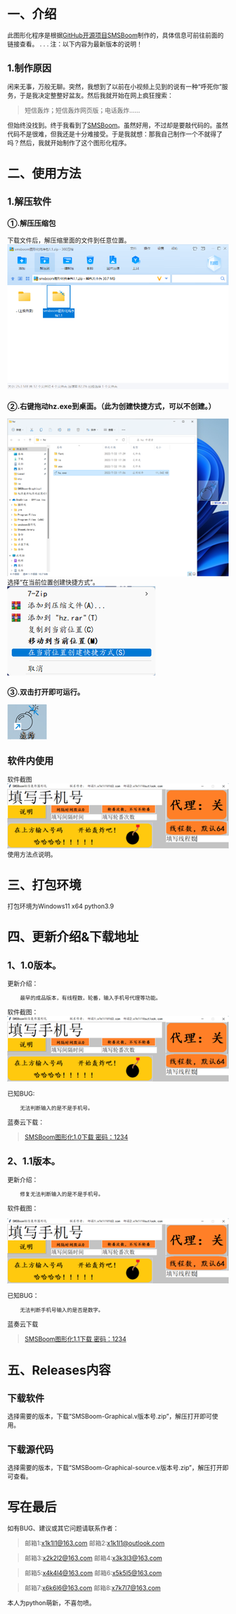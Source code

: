 # 一、介绍
此图形化程序是根据[GitHub开源项目SMSBoom](https://github.com/OpenEthan/SMSBoom)制作的，具体信息可前往前面的链接查看。
.
.
.
注：以下内容为最新版本的说明！

## 1.制作原因  
闲来无事，万般无聊。突然，我想到了以前在小视频上见到的说有一种“呼死你”服务，于是我决定整整好盆友。然后我就开始在网上疯狂搜索：

> 短信轰炸；短信轰炸网页版；电话轰炸......

但始终没找到。终于我看到了[SMSBoom](https://github.com/OpenEthan/SMSBoom)。虽然好用，不过却是要敲代码的。虽然代码不是很难，但我还是十分难接受。于是我就想：那我自己制作一个不就得了吗？然后，我就开始制作了这个图形化程序。
# 二、使用方法
## 1.解压软件
### ①.解压压缩包
下载文件后，解压缩里面的文件到任意位置。
![图片介绍](https://github.com/gxlydlyf/SMSBoom-Graphical/blob/main/Photo/Trfetp.png)
### ②.右键拖动hz.exe到桌面。（此为创建快捷方式，可以不创建。）
![图片介绍](https://github.com/gxlydlyf/SMSBoom-Graphical/blob/main/Photo/cas.png)
 选择“在当前位置创建快捷方式”。
![图片介绍](https://github.com/gxlydlyf/SMSBoom-Graphical/blob/main/Photo/castwo.png)
 ### ③.双击打开即可运行。
![图片介绍](https://github.com/gxlydlyf/SMSBoom-Graphical/blob/main/Photo/run.png)
## 软件内使用
软件截图
![软件截图](https://github.com/gxlydlyf/SMSBoom-Graphical/blob/main/Photo/app.png)
使用方法点说明。

# 三、打包环境
打包环境为Windows11 x64 python3.9

# 四、更新介绍&下载地址
## 1、1.0版本。
更新介绍：

        最早的成品版本，有线程数，轮番，输入手机号代理等功能。

   软件截图：
![在这里插入图片描述](https://github.com/gxlydlyf/SMSBoom-Graphical/blob/main/Photo/app.png)

已知BUG:

		无法判断输入的是不是手机号。 
蓝奏云下载：

> [SMSBoom图形化1.0下载 密码：1234](https://wwn.lanzoub.com/i0hUt08btypi)

## 2、1.1版本。
更新介绍：

        修复无法判断输入的是不是手机号。

软件截图：

![在这里插入图片描述](https://github.com/gxlydlyf/SMSBoom-Graphical/blob/main/Photo/app.png)


 已知BUG：

        无法判断手机号输入的是否是数字。
蓝奏云下载
> [SMSBoom图形化1.1下载 密码：1234](https://wwn.lanzoub.com/iTebn08btu6f)
# 五、Releases内容
## 下载软件
选择需要的版本，下载“SMSBoom-Graphical.v版本号.zip”，解压打开即可使用。
## 下载源代码
选择需要的版本，下载“SMSBoom-Graphical-source.v版本号.zip”，解压打开即可查看。
# 写在最后
如有BUG、建议或其它问题请联系作者：
>邮箱1:x1k1l1@163.com  邮箱2:x1k1l1@outlook.com

>邮箱3:x2k2l2@163.com  邮箱4:x3k3l3@163.com

>邮箱5:x4k4l4@163.com  邮箱6:x5k5l5@163.com

>邮箱7:x6k6l6@163.com  邮箱8:x7k7l7@163.com

本人为python萌新，不喜勿喷。

